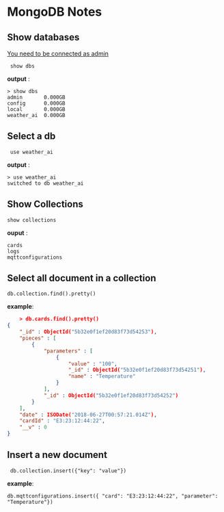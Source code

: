 # MongoDB Notes



## Show databases

<u>You need to be connected as admin</u> 

` show dbs`

__output__ : 

```mongo output
> show dbs
admin       0.000GB
config      0.000GB
local       0.000GB
weather_ai  0.000GB
```



## Select a db

` use weather_ai`

__output__ : 

```
> use weather_ai
switched to db weather_ai
```



## Show Collections

` show collections `

__ouput__ :

```
cards
logs
mqttconfigurations
```



## Select all document in a collection



`db.collection.find().pretty()`



__example__:



```json
 	> db.cards.find().pretty()
{
	"_id" : ObjectId("5b32e0f1ef20d83f73d54253"),
	"pieces" : [
		{
			"parameters" : [
				{
					"value" : "100",
					"_id" : ObjectId("5b32e0f1ef20d83f73d54251"),
					"name" : "Temperature"
				}
			],
			"_id" : ObjectId("5b32e0f1ef20d83f73d54252")
		}
	],
	"date" : ISODate("2018-06-27T00:57:21.014Z"),
	"cardId" : "E3:23:12:44:22",
	"__v" : 0
}
```



## Insert a new document

` db.collection.insert({"key": "value"})`

__example__:

```
db.mqttconfigurations.insert({ "card": "E3:23:12:44:22", "parameter": "Temperature"})
```

